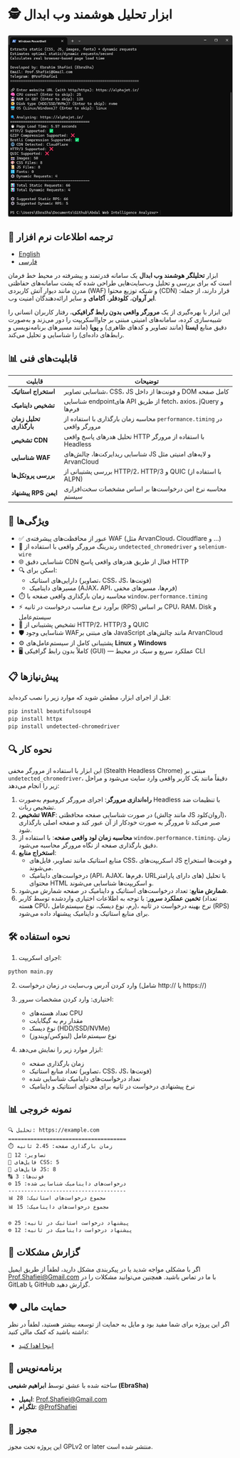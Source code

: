 # 🕵️ ابزار تحلیل هوشمند وب ابدال

<div align="center">
  <img src="scr.webp" alt="تصویر ابزار تحلیل هوشمند وب ابدال" width="600">
</div>

## 🎤 ترجمه اطلاعات نرم افزار
- [English](README.md)
- [فارسی](README_fa.md)


ابزار **تحلیلگر هوشمند وب ابدال** یک سامانه قدرتمند و پیشرفته در محیط خط فرمان است که برای بررسی و تحلیل وب‌سایت‌هایی طراحی شده که پشت سامانه‌های حفاظتی مدرن مانند دیوار آتش کاربردی (WAF) و شبکه توزیع محتوا (CDN) قرار دارند، از جمله: **ابر آروان**، **کلودفلر**، **آکامای** و سایر ارائه‌دهندگان امنیت وب.

این ابزار با بهره‌گیری از یک **مرورگر واقعی بدون رابط گرافیکی**، رفتار کاربران انسانی را شبیه‌سازی کرده، سامانه‌های امنیتی مبتنی بر جاوااسکریپت را دور می‌زند و به‌صورت دقیق منابع **ایستا** (مانند تصاویر و کدهای ظاهری) و **پویا** (مانند مسیرهای برنامه‌نویسی و رابط‌های داده‌ای) را شناسایی و تحلیل می‌کند.

## 📊 قابلیت‌های فنی

| قابلیت                 | توضیحات                                                                 |
|------------------------|--------------------------------------------------------------------------|
| **استخراج استاتیک**    | شناسایی تصاویر، CSS، JS و فونت‌ها از داخل DOM کامل صفحه                |
| **تشخیص داینامیک**     | شناسایی endpointهای API از طریق fetch، axios، jQuery و فرم‌ها          |
| **تحلیل زمان بارگذاری**| محاسبه زمان بارگذاری با استفاده از `performance.timing` در مرورگر واقعی |
| **تشخیص CDN**          | تحلیل هدرهای پاسخ واقعی HTTP با استفاده از مرورگر Headless             |
| **شناسایی WAF**        | شناسایی ریدایرکت‌ها، چالش‌های JS و لایه‌های امنیتی مثل ArvanCloud      |
| **بررسی پروتکل‌ها**     | بررسی پشتیبانی از HTTP/2، HTTP/3 و QUIC (با استفاده از ALPN)           |
| **پیشنهاد RPS ایمن**   | محاسبه نرخ امن درخواست‌ها بر اساس مشخصات سخت‌افزاری سیستم              |
  


## 🚀 ویژگی‌ها

- ✅ عبور از محافظت‌های پیشرفته‌ی WAF (مثل ArvanCloud، Cloudflare و ...)
- 🧠 رندرینگ مرورگر واقعی با استفاده از `undetected_chromedriver` و `selenium-wire`
- 🌐 شناسایی دقیق CDN فعال از طریق هدرهای واقعی پاسخ HTTP
- 🔍 اسکن برای:
  - دارایی‌های استاتیک (تصاویر، CSS، JS، فونت‌ها)
  - مسیرهای داینامیک (AJAX، API، فرم‌ها، مسیرهای مخفی)
- ⏱️ محاسبه زمان بارگذاری واقعی صفحه با `window.performance.timing`
- ⚡ برآورد نرخ مناسب درخواست در ثانیه (RPS) بر اساس CPU، RAM، Disk و سیستم‌عامل
- 📡 تشخیص پشتیبانی از HTTP/2، HTTP/3 و QUIC
- 🛡️ شناسایی وجود WAFهای مبتنی بر JavaScript مانند چالش‌های ArvanCloud
- ⚙️ پشتیبانی کامل از سیستم‌عامل‌های **Linux** و **Windows**
- 🖥️ کاملاً بدون رابط گرافیکی (GUI) — عملکرد سریع و سبک در محیط CLI

## 📋 پیش‌نیازها

قبل از اجرای ابزار، مطمئن شوید که موارد زیر را نصب کرده‌اید:

```bash
pip install beautifulsoup4
pip install httpx
pip install undetected-chromedriver
```

## 🔍 نحوه کار

این ابزار با استفاده از مرورگر مخفی (Stealth Headless Chrome) مبتنی بر `undetected_chromedriver`، دقیقاً مانند یک کاربر واقعی وارد سایت می‌شود و مراحل زیر را انجام می‌دهد:

1. **راه‌اندازی مرورگر**: اجرای مرورگر کرومیوم به‌صورت Headless با تنظیمات ضد تشخیص ربات.
2. **تشخیص WAF**: در صورت شناسایی صفحه محافظتی (مانند چالش JS آروان‌کلود)، صبر می‌کند تا مرورگر به صورت خودکار از آن عبور کند و صفحه اصلی بارگذاری شود.
3. **محاسبه زمان لود واقعی صفحه**: با استفاده از `window.performance.timing`، زمان دقیق بارگذاری صفحه از نگاه مرورگر محاسبه می‌شود.
4. **استخراج منابع**:
   - منابع استاتیک مانند تصاویر، فایل‌های CSS، اسکریپت‌های JS و فونت‌ها استخراج می‌شوند.
   - درخواست‌های داینامیک (API، AJAX، فرم‌ها، URLهای دارای پارامتر) با تحلیل محتوای HTML و اسکریپت‌ها شناسایی می‌شوند.
5. **شمارش منابع**: تعداد درخواست‌های استاتیک و داینامیک در صفحه شمارش می‌شود.
6. **تخمین عملکرد سرور**: با توجه به اطلاعات اختیاری واردشده توسط کاربر (تعداد هسته CPU، رم، نوع دیسک، نوع سیستم‌عامل)، نرخ بهینه درخواست در ثانیه (RPS) برای منابع استاتیک و داینامیک پیشنهاد داده می‌شود.

## 🛠️ نحوه استفاده

1. اجرای اسکریپت:
```bash
python main.py
```

2. وارد کردن آدرس وب‌سایت در زمان درخواست (شامل http:// یا https://)

3. اختیاری: وارد کردن مشخصات سرور:
   - تعداد هسته‌های CPU
   - مقدار رم به گیگابایت
   - نوع دیسک (HDD/SSD/NVMe)
   - نوع سیستم‌عامل (لینوکس/ویندوز)

4. ابزار موارد زیر را نمایش می‌دهد:
   - زمان بارگذاری صفحه
   - تعداد منابع استاتیک (تصاویر، CSS، JS، فونت‌ها)
   - تعداد درخواست‌های داینامیک شناسایی شده
   - نرخ پیشنهادی درخواست در ثانیه برای محتوای استاتیک و داینامیک

## 📊 نمونه خروجی

```
🔍 تحلیل: https://example.com
=====================================
⏱️ زمان بارگذاری صفحه: 2.45 ثانیه
📸 تصاویر: 12
🎨 فایل‌های CSS: 5
📜 فایل‌های JS: 8
🔠 فونت‌ها: 3
⚙️ درخواست‌های داینامیک شناسایی شده: 15
-------------------------------------
📊 مجموع درخواست‌های استاتیک: 28
📊 مجموع درخواست‌های داینامیک: 15

⚙️ پیشنهاد درخواست استاتیک در ثانیه: 25
⚙️ پیشنهاد درخواست داینامیک در ثانیه: 12
```

## 🐛 گزارش مشکلات

اگر با مشکلی مواجه شدید یا در پیکربندی مشکل دارید، لطفاً از طریق ایمیل Prof.Shafiei@Gmail.com با ما در تماس باشید. همچنین می‌توانید مشکلات را در GitLab یا GitHub گزارش دهید.

## ❤️ حمایت مالی

اگر این پروژه برای شما مفید بود و مایل به حمایت از توسعه بیشتر هستید، لطفاً در نظر داشته باشید که کمک مالی کنید:
- [اینجا اهدا کنید](https://alphajet.ir/abdal-donation)

## 🤵 برنامه‌نویس

ساخته شده با عشق توسط **ابراهیم شفیعی (EbraSha)**
- **ایمیل**: Prof.Shafiei@Gmail.com
- **تلگرام**: [@ProfShafiei](https://t.me/ProfShafiei)

## 📜 مجوز

این پروژه تحت مجوز GPLv2 or later منتشر شده است. 
